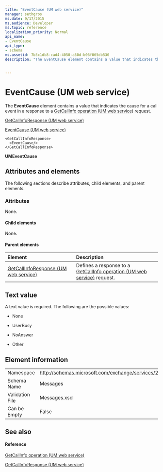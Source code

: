 ```yaml
---
title: "EventCause (UM web service)"
manager: sethgros
ms.date: 9/17/2015
ms.audience: Developer
ms.topic: reference
localization_priority: Normal
api_name:
- EventCause
api_type:
- schema
ms.assetid: 7b3c1db8-cad4-4050-a50d-b06f065db530
description: "The EventCause element contains a value that indicates the cause for a call event in a response to a GetCallInfo operation (UM web service) request."
 
 
---
```


# EventCause (UM web service)

The **EventCause** element contains a value that indicates the cause for a call event in a response to a [GetCallInfo operation (UM web service)](getcallinfo-operation-um-web-service.md) request. 
  
[GetCallInfoResponse (UM web service)](getcallinforesponse-um-web-service.md)
  
[EventCause (UM web service)](eventcause-um-web-service.md)
  
```
<GetCallInfoResponse>
  <EventCause/>
</GetCallInfoResponse>
```

 **UMEventCause**
## Attributes and elements

The following sections describe attributes, child elements, and parent elements.
  
### Attributes

None.
  
#### Child elements

None.
  
#### Parent elements

|**Element**|**Description**|
|:-----|:-----|
|[GetCallInfoResponse (UM web service)](getcallinforesponse-um-web-service.md) <br/> |Defines a response to a [GetCallInfo operation (UM web service)](getcallinfo-operation-um-web-service.md) request.  <br/> |
   
## Text value

A text value is required. The following are the possible values:
  
- None
    
- UserBusy
    
- NoAnswer
    
- Other
    
## Element information

|||
|:-----|:-----|
|Namespace  <br/> |http://schemas.microsoft.com/exchange/services/2006/messages  <br/> |
|Schema Name  <br/> |Messages  <br/> |
|Validation File  <br/> |Messages.xsd  <br/> |
|Can be Empty  <br/> |False  <br/> |
   
## See also

#### Reference

[GetCallInfo operation (UM web service)](getcallinfo-operation-um-web-service.md)
  
[GetCallInfoResponse (UM web service)](getcallinforesponse-um-web-service.md)

